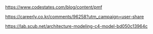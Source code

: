 https://www.codestates.com/blog/content/pmf

https://careerly.co.kr/comments/96258?utm_campaign=user-share

https://lab.scub.net/architecture-modeling-c4-model-bd050c13964c